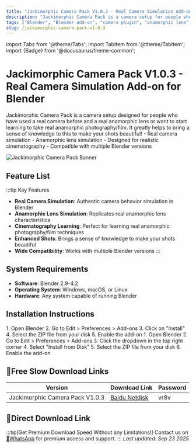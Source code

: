 ```yaml
---
title: "Jackimorphic Camera Pack V1.0.3 - Real Camera Simulation Add-on for Blender"
description: "Jackimorphic Camera Pack is a camera setup for people who have used a real camera before and a real anamorphic lens or want to start learning to take real anamorphic photography/film."
tags: ["Blender", "Blender add-on", "camera plugin", "anamorphic lens", "realistic camera", "cinematography"]
slug: /jackimorphic-camera-pack-v1-0-3
---
```


import Tabs from '@theme/Tabs';
import TabItem from '@theme/TabItem';
import {Badge} from '@docusaurus/theme-common';

# Jackimorphic Camera Pack V1.0.3 - Real Camera Simulation Add-on for Blender

<Tabs>
<TabItem value="overview" label="Overview" default>
Jackimorphic Camera Pack is a camera setup designed for people who have used a real camera before and a real anamorphic lens or want to start learning to take real anamorphic photography/film. It greatly helps to bring a sense of knowledge to this to make your shots beautiful!
</TabItem>
<TabItem value="features" label="Features">
- Real camera simulation
- Anamorphic lens simulation
- Designed for realistic cinematography
- Compatible with multiple Blender versions
</TabItem>
</Tabs>

![Jackimorphic Camera Pack Banner](https://www.gfxcamp.com/wp-content/uploads/2025/09/Jackimorphic-Camera-Pack.jpg)

## Feature List

:::tip Key Features
- **Real Camera Simulation**: Authentic camera behavior simulation in Blender
- **Anamorphic Lens Simulation**: Replicates real anamorphic lens characteristics
- **Cinematography Learning**: Perfect for learning real anamorphic photography/film techniques
- **Enhanced Shots**: Brings a sense of knowledge to make your shots beautiful
- **Wide Compatibility**: Works with multiple Blender versions
:::

## System Requirements

- **Software**: Blender 2.9-4.2
- **Operating System**: Windows, macOS, or Linux
- **Hardware**: Any system capable of running Blender

## Installation Instructions

<Tabs groupId="blender-version">
<TabItem value="blender-4-lower" label="Blender 4 or Lower" default>
1. Open Blender
2. Go to Edit > Preferences > Add-ons
3. Click on "Install"
4. Select the ZIP file from your disk
5. Enable the add-on
</TabItem>
<TabItem value="blender-41-higher" label="Blender 4.1 or Higher">
1. Open Blender
2. Go to Edit > Preferences > Add-ons
3. Click the dropdown in the top right corner
4. Select "Install from Disk"
5. Select the ZIP file from your disk
6. Enable the add-on
</TabItem>
</Tabs>

## 🐌Free Slow Download Links

| Version | Download Link | Password |
|--------|---------------|----------|
| Jackimorphic Camera Pack V1.0.3 | [Baidu Netdisk](https://pan.baidu.com/s/1Fv-9kQ7XjaF9OyHl0J_jEg?pwd=vr8v) | vr8v |

## 🚀Direct Download Link
:::tip[Get Premium Download Speed Without any Limitations!]
Contact us on [💬WhatsApp](https://wa.me/+8613237610083) for premium  access and support.
:::
_Last updated: Sep 23 2025_
